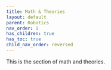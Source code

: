 ```yaml
---
title: Math & Theories
layout: default
parent: Robotics
nav_order: 1
has_children: true
has_toc: true
child_nav_order: reversed
---
```


This is the section of math and theories.
